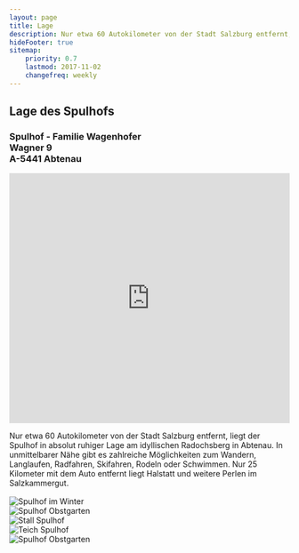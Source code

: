 ```yaml
---
layout: page
title: Lage
description: Nur etwa 60 Autokilometer von der Stadt Salzburg entfernt, liegt der Spulhof in absolut ruhiger Lage am idyllischen Radochsberg in Abtenau. In unmittelbarer Nähe gibt es zahlreiche Möglichkeiten zum Wandern, Radfahren, Skifahren, Rodeln oder Schwimmen. Nur 25 Kilometer mit dem Auto entfernt liegt Halstatt und weitere Perlen im Salzkammergut..
hideFooter: true
sitemap:
    priority: 0.7
    lastmod: 2017-11-02
    changefreq: weekly
---
```

## Lage des Spulhofs

<h3>
  <div>Spulhof - Familie Wagenhofer</div>
  <div>Wagner 9</div>
  <div>A-5441 Abtenau</div>
</h3>

<iframe src="https://www.google.com/maps/embed?pb=!1m17!1m11!1m3!1d2564.608942322907!2d13.400561787065415!3d47.58803946365044!2m2!1f0!2f0!3m2!1i1024!2i768!4f13.1!3m3!1m2!1s0x4776c9827a033679%3A0x49be7d4446cef2a2!2sSpulhof!5e1!3m2!1sde!2sat!4v1540731262279" width="100%" height="450" frameborder="0" style="border:0" allowfullscreen></iframe>

Nur etwa 60 Autokilometer von der Stadt Salzburg entfernt, liegt der Spulhof in absolut ruhiger Lage am idyllischen Radochsberg in Abtenau. In unmittelbarer Nähe gibt es zahlreiche Möglichkeiten zum Wandern, Langlaufen, Radfahren, Skifahren, Rodeln oder Schwimmen. Nur 25 Kilometer mit dem Auto entfernt liegt Halstatt und weitere Perlen im Salzkammergut.

<div class="box alt" style="margin-top:16px">
  <div class="row 50% uniform">
    <div class="12u"><span class="image fit"><img src="{{ "/images/spulhof-abtenau-lammertal-7.jpg" | absolute_url }}" alt="Spulhof im Winter" /></span></div>
  </div>
  <div class="row 50% uniform">
     <div class="6u 12u$(small)"><span class="image fit"><img src="{{ "/images/142.jpg" | absolute_url }}" alt="Spulhof Obstgarten" /></span></div>
    <div class="6u 12u$(small)"><span class="image fit"><img src="{{ "/images/096.jpg" | absolute_url }}" alt="Stall Spulhof" /></span></div>
  </div>

  <div class="row 50% uniform">
    <div class="6u 12u$(small)"><span class="image fit"><img src="{{ "/images/158.jpg" | absolute_url }}" alt="Teich Spulhof" /></span></div>
    <div class="6u 12u$(small)"><span class="image fit"><img src="{{ "/images/058.jpg" | absolute_url }}" alt="Spulhof Obstgarten" /></span></div>
  </div>

</div>

